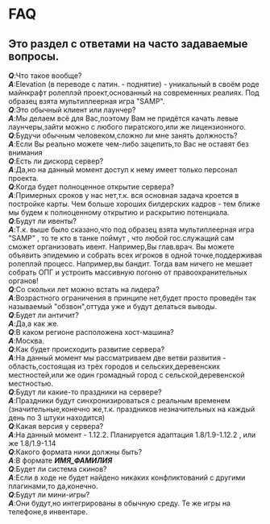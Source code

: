 # FAQ
## Это раздел с ответами на часто задаваемые вопросы.
___Q___:Что такое вообще?  
___A___:Elevation (в переводе с латин. - поднятие) - уникальный в своём роде майнкрафт ролеплэй проект,основанный на современных реалиях. Под образец взята мультиплеерная игра "SAMP".  
___Q___:Это обычный клиент или лаунчер?  
___A___:Мы делаем всё для Вас,поэтому Вам не придётся качать левые лаунчеры,зайти можно с любого пиратского,или же лицензионного.
___Q___:Будучи обычным человеком,сложно ли мне занять должность?     
___A___:Если Вы реально можете чем-либо зацепить,то Вас не оставят без внимания  
___Q___:Есть ли дискорд сервер?  
___A___:Да,но на данный момент доступ к нему имеет только персонал проекта.  
___Q___:Когда будет полноценное открытие сервера?  
___A___:Примерных сроков у нас нет,т.к. вся основная задача кроется в постройке карты. Чем больше хороших билдерских кадров - тем ближе мы будем к полноценному открытию и раскрытию потенциала.    
___Q___:Будут ли ивенты?  
___A___:Т.к. выше было сказано,что под образец взята мультиплеерная игра "SAMP" , то те кто в танке поймут , что любой гос.служащий сам сможет организовать ивент. Например,Вы глав.врач. Вы можете объявить эпидемию и собрать всех игроков в одной точке,поддерживая ролеплэй процесс. Например,вы бандит. Тогда вам ничего не мешает собрать ОПГ и устроить массивную погоню от правоохранительных органов!  
___Q___:Со скольки лет можно встать на лидера?  
___A___:Возрастного ограничения в принципе нет,будет просто проведён так называемый "обзвон",оттуда уже и будут делаться выводы.    
___Q___:Будет ли античит?  
___A___:Да,а как же.  
___Q___:В каком регионе расположена хост-машина?  
___A___:Москва.    
___Q___:Как будет происходить развитие сервера?  
___A___:На данный момент мы рассматриваем две ветви развития - область,состоящая из трёх городов и сельских,деревенских местностей,или же один громадный город с сельской,деревенской местностью.  
___Q___:Будут ли какие-то праздники на сервере?  
___A___:Праздники будут синхронизироваться с реальным временем (значительные,конечно же,т.к. праздников незначительных на каждый день по 3 штуки находится)  
___Q___:Какая версия у сервера?  
___A___:На данный момент - 1.12.2. Планируется адаптация 1.8/1.9-1.12.2 , или же 1.8/1.9-1.14  
___Q___:Какого формата ники должны быть?  
___A___:В формате ___ИМЯ_ФАМИЛИЯ___  
___Q___:Будет ли система скинов?  
___A___:Если в ходе не будет найдено никаких конфликтований с другими плагинами,то да,конечно.  
___Q___:Будут ли мини-игры?   
___A___:Они будут,но интегрированы в обычную среду. Те же игры на телефоне,в инвентаре.  
